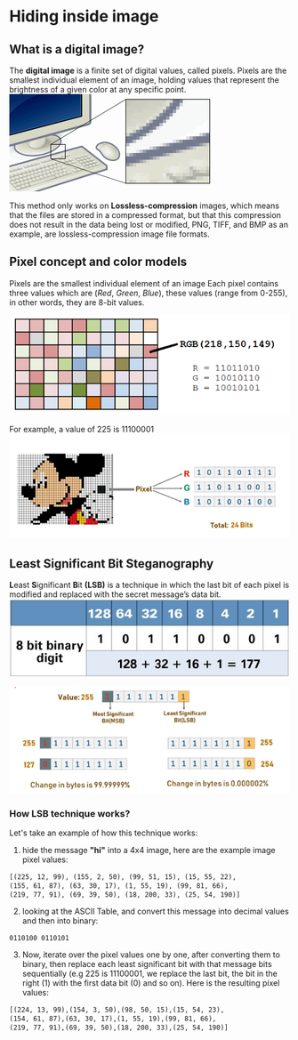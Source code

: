 # Hiding inside image

## What is a digital image?
The **digital image** is a finite set of digital values, called pixels. Pixels are the smallest individual element of an image, holding values that represent the brightness of a given color at any specific point. 
![digital image!](/images/4_digital.png "digital image")

This method only works on **Lossless-compression** images, which means that the files are stored in a compressed format, but that this compression does not result in the data being lost or modified, PNG, TIFF, and BMP as an example, are lossless-compression image file formats.

## Pixel concept and color models
Pixels are the smallest individual element of an image
Each pixel contains three values which are (*Red*, *Green*, *Blue*), these values (range from 0-255), in other words, they are 8-bit values.

![Pixel!](/images/6_pixel.png "Pixel")

For example, a value of 225 is 11100001
![Least Significant Bit!](/images/3_lsb-a.png "Least Significant Bit")


## Least Significant Bit Steganography
**L**east **S**ignificant **B**it **(LSB)** is a technique in which the last bit of each pixel is modified and replaced with the secret message’s data bit.
![significant bit!](/images/7_lsb.jpeg "Least Significant Bit")

![Least Significant Bit!](/images/3_lsb-b.png "Least Significant Bit")


### How LSB technique works?
Let's take an example of how this technique works:
1. hide the message **"hi"** into a 4x4 image, here are the example image pixel values:
```
[(225, 12, 99), (155, 2, 50), (99, 51, 15), (15, 55, 22),
(155, 61, 87), (63, 30, 17), (1, 55, 19), (99, 81, 66),
(219, 77, 91), (69, 39, 50), (18, 200, 33), (25, 54, 190)]
```
2. looking at the ASCII Table, and convert this message into decimal values and then into binary:
```
0110100 0110101
```
3. Now, iterate over the pixel values one by one, after converting them to binary, then replace each least significant bit with that message bits sequentially (e.g 225 is 11100001, we replace the last bit, the bit in the right (1) with the first data bit (0) and so on).
Here is the resulting pixel values:
```
[(224, 13, 99),(154, 3, 50),(98, 50, 15),(15, 54, 23),
(154, 61, 87),(63, 30, 17),(1, 55, 19),(99, 81, 66),
(219, 77, 91),(69, 39, 50),(18, 200, 33),(25, 54, 190)]
```

